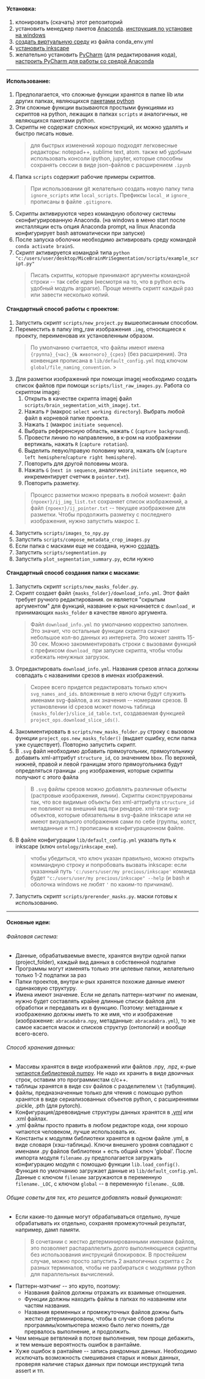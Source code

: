 #### Установка:
1. клонировать (скачать) этот репозиторий
1. установить менеджер пакетов [Anaconda]. [инструкция по установке на windows]
1. [создать виртуальную среду] из файла conda_env.yml
1. [установить inkscape]
1. желательно установить [PyCharm] (для редактирования кода), [настроить PyCharm для работы со средой Anaconda]

[Anaconda]: https://www.anaconda.com/products/individual
[инструкция по установке на windows]: https://docs.anaconda.com/anaconda/install/windows/
[создать виртуальную среду]: https://docs.conda.io/projects/conda/en/latest/user-guide/tasks/manage-environments.html#creating-an-environment-from-an-environment-yml-file
[PyCharm]: https://www.jetbrains.com/pycharm/download/
[настроить PyCharm для работы со средой Anaconda]: https://www.jetbrains.com/help/pycharm/conda-support-creating-conda-virtual-environment.html
[установить inkscape]: https://inkscape.org/

---

#### Использование:
1. Предполагается, что сложные функции хранятся в папке lib или других папках, являющихся [пакетами python]
1. Эти сложные функции вызываются простыми функциями из cкриптов на python, лежащих в папках `scripts` и аналогичных,
не являющихся пакетами python.
1. Скрипты не содержат сложных конструкций, их можно удалять и быстро писать новые. 
    > для быстрых изменений хорошо подходят легковесные редакторы: notepad++, sublime text, atom.
    также мб удобным использовать консоли ipython, jupyter, которые способны сохранять сессии в виде json-файлов с расширением `.ipynb`
1. Папка `scripts` содержит рабочие примеры скриптов.
    > При использовании git желательно создать новую папку типа `ignore_scripts` или `local_scripts`.
    Префиксы `local_` и `ignore_` прописаны в файлe `.gitignore`.
1. Скрипты активируются через командную оболочку системы сконфигурированную Anaconda.
(на windows в меню start после инсталляции есть опция Anaconda prompt, 
на linux Anaconda конфигурирует bash автоматически при запуске)
1. После запуска оболочки необходимо активировать среду командой `conda activate brainS`.
1. Скрипт активируется командой типа `python "c:/users/user/desktop/MiceBrainMriSegmentation/scripts/example_script.py"`
    > Писать скрипты, которые принимают аргументы командной строки -- так себе идея 
    (несмотря на то, что в python есть удобный модуль argparse). 
    > Проще менять скрипт каждый раз или завести несколько копий.

[пакетами python]: https://www.learnpython.org/en/Modules_and_Packages (about python modules and packages)

#### Стандартный способ работы с проектом:
1. Запустить скрипт `scripts/new_project.py` вышеописанным способом.
1. Переместить в папку img_raw изображения `.img`, относящиеся к проекту, переименовав их установленным образом.
    > По умолчанию считается, что файлы имеют имена `{группа}_{час}_{№ животного}_{срез}` (без расширения).
    > Эта конвенция прописана в `lib/default_config.yml` под ключом `global/file_naming_convention`.                                                                                                                >
1. Для разметки изображений при помощи imagej необходимо создать список файлов при помощи `scripts/list_raw_images.py`.
Работа со скриптом imagej:
    1. Открыть в качестве скрипта imagej файл `scripts/brain_segmentation_with_imagej.txt`.
    1. Нажать `P` (макрос `select working directory`). Выбрать любой файл в корневой папке проекта.
    1. Нажать `I` (макрос `initiate sequence`).
    1. Выбрать референсную область, нажать `C` (`capture background`).
    1. Провести линию по направлению, в к-ром на изображении вертикаль, нажать `R` (`capture rotation`).
    1. Выделить левую/правую половину мозга, нажать `Q`/`W` (`capture left hemisphere`/`capture right hemisphere`).
    1. Повторить для другой половины мозга.
    1. Нажать `G` (`next in sequence`, аналогичен `initiate sequence`, но инкрементирует счетчик в `pointer.txt`).
    1. Повторить разметку. 
    >Процесс разметки можно прервать в любой момент: файл `{проект}/ij_img_list.txt` 
    сохраняет список изображений, а файл `{проект}/ij_pointer.txt` -- текущее изображение для разметки.
    >Чтобы продолжить разметку с последнего изображения, нужно запустить макрос `I`.
1. Запустить `scripts/images_to_npy.py`
1. Запустить `scripts/compose_metadata_crop_images.py`
1. Если папка с масками еще не создана, нужно [создать](#Стандартный-способ-создания-папки-с-масками:).
1. Запустить `scripts/segmentation.py`
1. Запустить `plot_segmentation_summary.py`, если нужно

#### Стандартный способ создания папки с масками:
1. Запустить скрипт `scripts/new_masks_folder.py`.
1. Скрипт создает файл `{masks_folder}/download_info.yml`. Этот файл требует ручного редактирования.
он является "скрытым аргументом" для функций, название к-рых начинается с `download_`
и принимающих `masks_folder` в качестве явного аргумента.
    > Файл `download_info.yml` по умолчанию корректно заполнен. Это значит, что остальные функции
    скрипта скачают небольшое кол-во данных из интернета. Это может занять 15-30 сек.
    Можно закомментировать строки с вызовами функций с префиксом `download_` при запуске скрипта, чтобы
    чтобы избежать ненужных загрузок.
1. Отредактировать `download_info.yml`. Названия срезов атласа должны совпадать с названиями срезов в именах изображений.
    > Скорее всего придется редактировать только ключ `svg_names_and_ids`. 
    вложенные в него ключи будут служить именами svg-файлов, а их значения -- номерами срезов.
    В установлении id срезов может помочь таблица `{masks_folder}/slice_id_table.txt`, создаваемая
    функцией `project_ops.download_slice_ids()`.
1. Закомментировать в `scripts/new_masks_folder.py` строку
с вызовом функции `project_ops.new_masks_folder()` (выдает ошибку, если папка уже существует).
Повторно запустить скрипт.
1. В `.svg` файл необходимо добавить прямоугольник, прямоугольнику добавить xml-аттрибут `structure_id`,
со значением `bbox`. По верхней, нижней, правой и левой границам этого
прямоугольника будут определяться границы `.png` изображения, которые скрипты получают с этого файла
    > В `.svg` файлы срезов можно добавлять различные объекты (растровые изображения, линии).
    Скрипты сконструированы так, что все видимые объекты без xml-аттрибута `structure_id` 
    не повлияют на внешний вид при рендере.
    xml-тэги svg-объектов, которые обязательны в svg-файле inkscape или не имеют визуального отображения сами по себе
    (группы, холст, метаданные и тп.) прописаны в конфигурационном файле.
1. В файле конфигурации `lib/default_config.yml` указать путь к inkscape (ключ `ontology/inkscape_exe`).
    > чтобы убедиться, что ключ указан правильно, можно открыть коммандную строку и попробовать вызвать
    inkscape: если указанный путь `'c:/users/user/my precious/inkscape'` команда будет 
    `"c:/users/user/my precious/inkscape" --help` (и bash и оболочка windows не любят `'` по каким-то причинам).
1. Запустить скрипт `scripts/prerender_masks.py`. маски готовы к использованию.

---

#### Основные идеи:
###### Файловая система:
* Данные, обрабатываемые вместе, хранятся внутри одной папки (project_folder),
каждый вид данных в собственной подпапке
* Программы могут изменять только эти целевые папки, желательно только 1-2 подпапки за раз
* Папки проектов, внутри к-рых хранятся похожие данные имеют одинаковую структуру.
* Имена имеют значение. Если не делать паттерн-мэтчинг по именам, нужно будет составлять
крайне длинные списки файлов для обработки и передавать их в функцию.
Поэтому: метаданные к изображению должны иметь то же имя, что и изображение
(изображение: `abracadabra.npy`, метаданные: `abracadabra.yml`),
то же самое касается масок и списков структур (онтологий) и вообще всего-всего.

###### Способ хранения данных:
* Массивы хранятся в виде изображений или файлов .npy, .npz, к-рые [читаются библиотекой numpy].
Не надо их хранить в виде двоичных строк, оставим это программистам с/с++.
* таблицы хранятся в виде csv файлов c разделителем `\t` (табуляция).
* файлы, предназначенные только для чтения с помощью python хранятся в виде
сериализованных объектов python, с расширениями .pickle, .pth (для pytorch).
* Конфигурация/древовидные структуры данных хранятся в [.yml] или .xml файлах.
* .yml файлы просто править в любом редакторе кода, они хорошо читаются человеком, лучше использовать их.
* Константы к модулям библиотеки хранятся в одном файле .yml, в виде словаря (хэш-таблицы).
Ключи внешнего уровня совпадают с именами .py файлов библиотеки + есть общий ключ 'global'.
После импорта модуля `filename.py` предполагается загружать конфигурацию модуля с помощью функции `lib.load_config()`.
Функция по умолчанию загружает данные из `lib/default_config.yml`.
Данные с ключом `filename` загружаются в переменную `filename._LOC`, с ключом `global` --
в переменную `filename._GLOB`.

[читаются библиотекой numpy]: https://numpy.org/devdocs/reference/generated/numpy.lib.format.html
[.yml]: https://en.wikipedia.org/wiki/YAML

###### Общие советы для тех, кто решится добавлять новый функционал:
* Если какие-то данные могут обрабатываться отдельно, лучше обрабатывать их отдельно,
сохраняя промежуточный результат, например, дамп памяти.
    > В сочетании с жестко детерминированными именами файлов, это позволяет распараллелить
    долго выполняющиеся скрипты без использования инструкций блокировок.
    В простейшем случае, можно просто запустить 2 аналогичных скрипта
    с 2х разных терминалов, чтобы не разбираться с модулями python для параллельных вычислений.
* Паттерн-мэтчинг -- это круто, поэтому:
    * Названия файлов должны отражать их взаимные отношения.
    * Функции должны находить файлы в папках по названиям или частям названия.
    * Названия временных и промежуточных файлов дожны быть жестко детерминированы,
    чтобы в случае сбоев работы программы/компьютера можно было легко понять,где прервалось выполнение, и продолжить.
* Чем меньше ветвлений в потоке выполнения, тем проще дебажить, и тем меньше вероятность ошибок в рантайме.
* Хуже ошибок в рантайме -- запись рандомных данных. Необходимо исключать возможность смешивания старых и новых данных,
проверяя наличие старых данных при помощи инструкций типа assert и тп.
